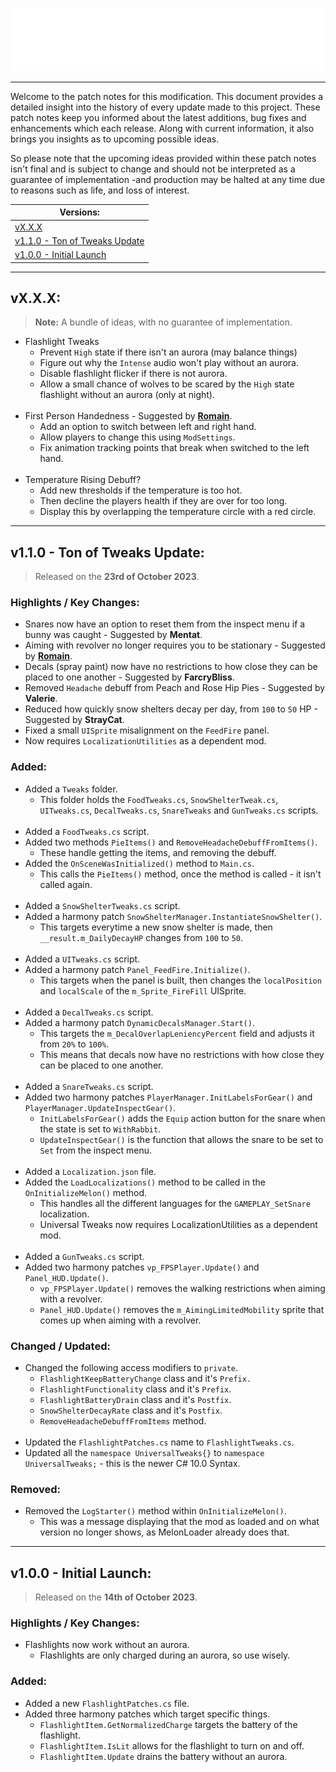 <p align="center">
    <a href="#"><img src="https://raw.githubusercontent.com/Deaadman/UniversalTweaks/release/Images/PatchNotesHeading.png"></a>

---

Welcome to the patch notes for this modification. This document provides a detailed insight into the history of every update made to this project. These patch notes keep you informed about the latest additions, bug fixes and enhancements which each release. Along with current information, it also brings you insights as to upcoming possible ideas.

So please note that the upcoming ideas provided within these patch notes isn't final and is subject to change and should not be interpreted as a guarantee of implementation -and production may be halted at any time due to reasons such as life, and loss of interest.

| Versions: |
| - |
| [vX.X.X](#vxxx) |
| [v1.1.0 - Ton of Tweaks Update](#v110---ton-of-tweaks-update) |
| [v1.0.0 - Initial Launch](#v100---initial-launch) |

---

## vX.X.X:

>**Note:** A bundle of ideas, with no guarantee of implementation.

- Flashlight Tweaks
	- Prevent `High` state if there isn't an aurora (may balance things)
	- Figure out why the `Intense` audio won't play without an aurora.
	- Disable flashlight flicker if there is not aurora.
	- Allow a small chance of wolves to be scared by the `High` state flashlight without an aurora (only at night).
<br></br>
- First Person Handedness - Suggested by [**Romain**](https://github.com/RomainDeschampsFR).
	- Add an option to switch between left and right hand.
	- Allow players to change this using `ModSettings`.
	- Fix animation tracking points that break when switched to the left hand.
<br></br>
- Temperature Rising Debuff?
	- Add new thresholds if the temperature is too hot.
	- Then decline the players health if they are over for too long.
	- Display this by overlapping the temperature circle with a red circle.
---

## v1.1.0 - Ton of Tweaks Update:

> Released on the **23rd of October 2023**.

### Highlights / Key Changes:
- Snares now have an option to reset them from the inspect menu if a bunny was caught - Suggested by **Mentat**.
- Aiming with revolver no longer requires you to be stationary - Suggested by [**Romain**](https://github.com/RomainDeschampsFR).
- Decals (spray paint) now have no restrictions to how close they can be placed to one another - Suggested by **FarcryBliss**.
- Removed `Headache` debuff from Peach and Rose Hip Pies - Suggested by **Valerie**.
- Reduced how quickly snow shelters decay per day, from `100` to `50` HP - Suggested by **StrayCat**.
- Fixed a small `UISprite` misalignment on the `FeedFire` panel. 
- Now requires `LocalizationUtilities` as a dependent mod.

### Added:
- Added a `Tweaks` folder.
	- This folder holds the `FoodTweaks.cs`, `SnowShelterTweak.cs`, `UITweaks.cs`, `DecalTweaks.cs`, `SnareTweaks` and `GunTweaks.cs` scripts.
<br></br>
- Added a `FoodTweaks.cs` script.
- Added two methods `PieItems()` and `RemoveHeadacheDebuffFromItems()`.
	- These handle getting the items, and removing the debuff.
- Added the `OnSceneWasInitialized()` method to `Main.cs`.
	- This calls the `PieItems()` method, once the method is called - it isn't called again.
<br></br>
- Added a `SnowShelterTweaks.cs` script.
- Added a harmony patch `SnowShelterManager.InstantiateSnowShelter()`.
	- This targets everytime a new snow shelter is made, then `__result.m_DailyDecayHP` changes from `100` to `50`.
<br></br>
- Added a `UITweaks.cs` script.
- Added a harmony patch `Panel_FeedFire.Initialize()`.
	- This targets when the panel is built, then changes the `localPosition` and `localScale` of the `m_Sprite_FireFill` UISprite.
<br></br>
- Added a `DecalTweaks.cs` script.
- Added a harmony patch `DynamicDecalsManager.Start()`.
	- This targets the `m_DecalOverlapLeniencyPercent` field and adjusts it from `20%` to `100%`.
	- This means that decals now have no restrictions with how close they can be placed to one another.
<br></br>
- Added a `SnareTweaks.cs` script.
- Added two harmony patches `PlayerManager.InitLabelsForGear()` and `PlayerManager.UpdateInspectGear()`.
	- `InitLabelsForGear()` adds the `Equip` action button for the snare when the state is set to `WithRabbit`.
	- `UpdateInspectGear()` is the function that allows the snare to be set to `Set` from the inspect menu.
<br></br>
- Added a `Localization.json` file.
- Added the `LoadLocalizations()` method to be called in the `OnInitializeMelon()` method.
	- This handles all the different languages for the `GAMEPLAY_SetSnare` localization.
	- Universal Tweaks now requires LocalizationUtilities as a dependent mod.
<br></br>
- Added a `GunTweaks.cs` script.
- Added two harmony patches `vp_FPSPlayer.Update()` and `Panel_HUD.Update()`.
	- `vp_FPSPlayer.Update()` removes the walking restrictions when aiming with a revolver.
	- `Panel_HUD.Update()` removes the `m_AimingLimitedMobility` sprite that comes up when aiming with a revolver.

### Changed / Updated:
- Changed the following access modifiers to `private`.
	- `FlashlightKeepBatteryChange` class and it's `Prefix.`
	- `FlashlightFunctionality` class and it's `Prefix`.
	- `FlashlightBatteryDrain` class and it's `Postfix`.
	- `SnowShelterDecayRate` class and it's `Postfix`.
	- `RemoveHeadacheDebuffFromItems` method.
<br></br>
- Updated the `FlashlightPatches.cs` name to `FlashlightTweaks.cs`.
- Updated all the `namespace UniversalTweaks{}` to `namespace UniversalTweaks;` - this is the newer C# 10.0 Syntax.

### Removed:
- Removed the `LogStarter()` method within `OnInitializeMelon()`.
	- This was a message displaying that the mod as loaded and on what version no longer shows, as MelonLoader already does that.

---

## v1.0.0 - Initial Launch:

> Released on the **14th of October 2023**.

### Highlights / Key Changes:
- Flashlights now work without an aurora.
	- Flashlights are only charged during an aurora, so use wisely.

### Added:
- Added a new `FlashlightPatches.cs` file.
- Added three harmony patches which target specific things.
	- `FlashlightItem.GetNormalizedCharge` targets the battery of the flashlight.
	- `FlashlightItem.IsLit` allows for the flashlight to turn on and off.
	- `FlashlightItem.Update` drains the battery without an aurora.